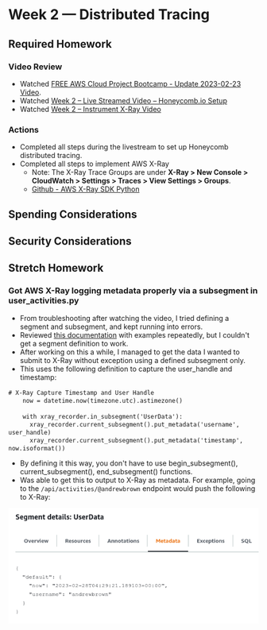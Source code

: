 # Week 2 — Distributed Tracing

## Required Homework

### Video Review
* Watched [FREE AWS Cloud Project Bootcamp - Update 2023-02-23 Video](https://youtu.be/gQxzMvk6BzM).
* Watched [Week 2 – Live Streamed Video – Honeycomb.io Setup](https://www.youtube.com/live/2GD9xCzRId4?feature=share)
* Watched [Week 2 – Instrument X-Ray Video](https://youtu.be/n2DTsuBrD_A)


### Actions

* Completed all steps during the livestream to set up Honeycomb distributed tracing.
* Completed all steps to implement AWS X-Ray
  * Note:  The X-Ray Trace Groups are under **X-Ray > New Console > CloudWatch > Settings > Traces > View Settings > Groups**.
  * [Github - AWS X-Ray SDK Python](https://github.com/aws/aws-xray-sdk-python)

## Spending Considerations

## Security Considerations

## Stretch Homework

### Got AWS X-Ray logging metadata properly via a subsegment in user_activities.py

* From troubleshooting after watching the video, I tried defining a segment and subsegment, and kept running into errors.
* Reviewed [this documentation](https://docs.aws.amazon.com/xray/latest/devguide/xray-sdk-python-subsegments.html) with examples repeatedly, but I couldn't get a segment definition to work.
* After working on this a while, I managed to get the data I wanted to submit to X-Ray without exception using a defined subsegment only.
* This uses the following definition to capture the user_handle and timestamp:

```
# X-Ray Capture Timestamp and User Handle
    now = datetime.now(timezone.utc).astimezone()
    
    with xray_recorder.in_subsegment('UserData'):
      xray_recorder.current_subsegment().put_metadata('username', user_handle)
      xray_recorder.current_subsegment().put_metadata('timestamp', now.isoformat())
```
* By defining it this way, you don't have to use begin_subsegment(), current_subsegment(), end_subsegment() functions.
* Was able to get this to output to X-Ray as metadata.  For example, going to the ```/api/activities/@andrewbrown``` endpoint would push the following to X-Ray:

![image](../_docs/assets/week2/X-Ray-UserData.png)
